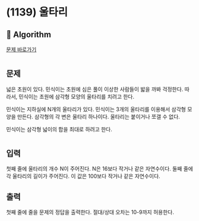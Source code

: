 # (1139) 울타리
## :100: Algorithm
[문제 바로가기](https://www.acmicpc.net/problem/1139)
#
## 문제
넓은 초원이 있다. 민식이는 초원에 심은 풀이 이상한 사람들이 밟을 까봐 걱정한다. 따라서, 민식이는 초원에 삼각형 모양의 울타리를 치려고 한다.

민식이는 지하실에 N개의 울타리가 있다. 민식이는 3개의 울타리를 이용해서 삼각형 모양을 만든다. 삼각형의 각 변은 울타리 하나이다. 울타리는 붙이거나 쪼갤 수 없다.

민식이는 삼각형 넓이의 합을 최대로 하려고 한다.
#
## 입력
첫째 줄에 울타리의 개수 N이 주어진다. N은 16보다 작거나 같은 자연수이다. 둘째 줄에 각 울타리의 길이가 주어진다. 이 값은 100보다 작거나 같은 자연수이다.
## 출력
첫째 줄에 줄을 문제의 정답을 출력한다. 절대/상대 오차는 10-9까지 허용한다.
